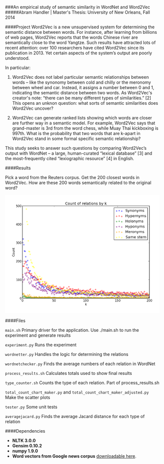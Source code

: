 ###An empirical study of semantic similarity in WordNet and Word2Vec
#####Abram Handler | Master's Thesis: University of New Orleans, Fall 2014

####Project
Word2Vec is a new unsupervised system for determining the semantic distance between words. For instance, after learning from billions of web pages, Word2Vec reports that the words Chinese river are semantically close to the word Yangtze. Such results have attracted lots of recent attention: over 100 researchers have cited Word2Vec since its publication in 2013. Yet certain aspects of the system’s output are poorly understood. 

In particular:

1. Word2Vec does not label particular semantic relationships between words – like the synonomy between cold and chilly or the meronomy between wheel and car. Instead, it assigns a number between 0 and 1, indicating the semantic distance between two words. As Word2Vec's creator's note: “there can be many different types of similarities.” [2] This opens an unknon question: what sorts of semantic similarities does Word2Vec uncover?

2. Word2Vec can generate ranked lists showing which words are closer are further way in a semantic model. For example, Word2Vec says that grand-master is 3rd from the word chess, while Muay Thai kickboxing is 997th. What is the probability that two words that are k-apart in Word2Vec stand in some formal specific semantic relationship?

This study seeks to answer such questions by comparing Word2Vec’s output with WordNet – a large, human-curated “lexical database” [3] and the most-frequently cited “lexiographic resource” [4] in English.

####Results

Pick a word from the Reuters corpus. Get the 200 closest words in Word2Vec. How are these 200 words semantically related to the original word?

![All results](images/total.png)

####Files

`main.sh` Primary driver for the application. Use ./main.sh to run the experiment and generate results

`experiment.py` Runs the experiment

`wordnetter.py` Handles the logic for determining the relations

`wordnetchecker.py` Finds the average numbers of each relation in WordNet

`process_results.sh` Calculates totals used to show final results

`type_counter.sh` Counts the type of each relation. Part of process_results.sh

`total_count_chart_maker.py` and `total_count_chart_maker_adjusted.py` Make the scatter plots

`tester.py` Some unit tests

`averagejacard.py` Finds the average Jacard distance for each type of relation

####Dependencies

* **NLTK 3.0.0**
* **Gensim 0.10.2**
* **numpy 1.9.0**
* **Word vectors from Google news corpus** [downloadable here](https://code.google.com/p/word2vec/).


